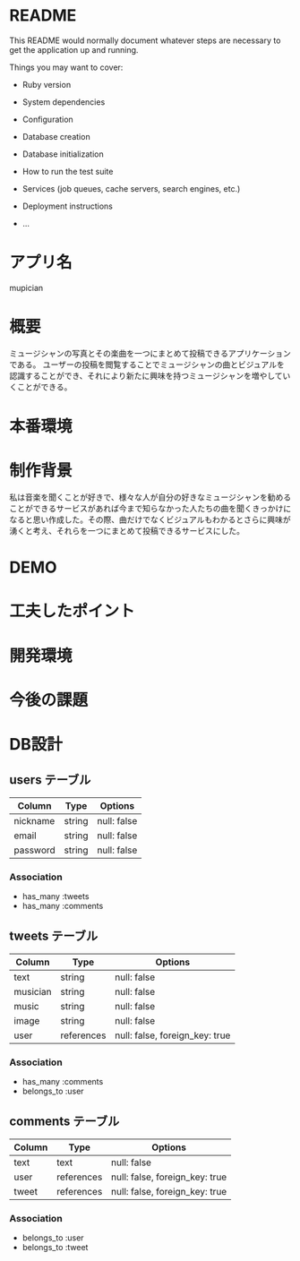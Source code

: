 # README

This README would normally document whatever steps are necessary to get the
application up and running.

Things you may want to cover:

* Ruby version

* System dependencies

* Configuration

* Database creation

* Database initialization

* How to run the test suite

* Services (job queues, cache servers, search engines, etc.)

* Deployment instructions

* ...

# アプリ名
mupician

# 概要
ミュージシャンの写真とその楽曲を一つにまとめて投稿できるアプリケーションである。
ユーザーの投稿を閲覧することでミュージシャンの曲とビジュアルを認識することができ、それにより新たに興味を持つミュージシャンを増やしていくことができる。

# 本番環境


# 制作背景
私は音楽を聞くことが好きで、様々な人が自分の好きなミュージシャンを勧めることができるサービスがあれば今まで知らなかった人たちの曲を聞くきっかけになると思い作成した。その際、曲だけでなくビジュアルもわかるとさらに興味が湧くと考え、それらを一つにまとめて投稿できるサービスにした。

# DEMO

# 工夫したポイント


# 開発環境


# 今後の課題

# DB設計

## users テーブル

| Column     | Type   | Options     |
| ---------- | ------ | ----------- |
| nickname   | string | null: false |
| email      | string | null: false |
| password   | string | null: false |

### Association

- has_many :tweets
- has_many :comments


## tweets テーブル

| Column     | Type       | Options                        |
| ---------- | ---------- | ------------------------------ |
| text       | string     | null: false                    |
| musician   | string     | null: false                    |
| music      | string     | null: false                    |
| image      | string     | null: false                    |
| user       | references | null: false, foreign_key: true |

### Association
- has_many :comments
- belongs_to :user



## comments テーブル

| Column     | Type       | Options                        |
| ---------- | ---------- | ------------------------------ |
| text       | text       | null: false                    |
| user       | references | null: false, foreign_key: true |
| tweet      | references | null: false, foreign_key: true |

### Association
- belongs_to :user
- belongs_to :tweet

